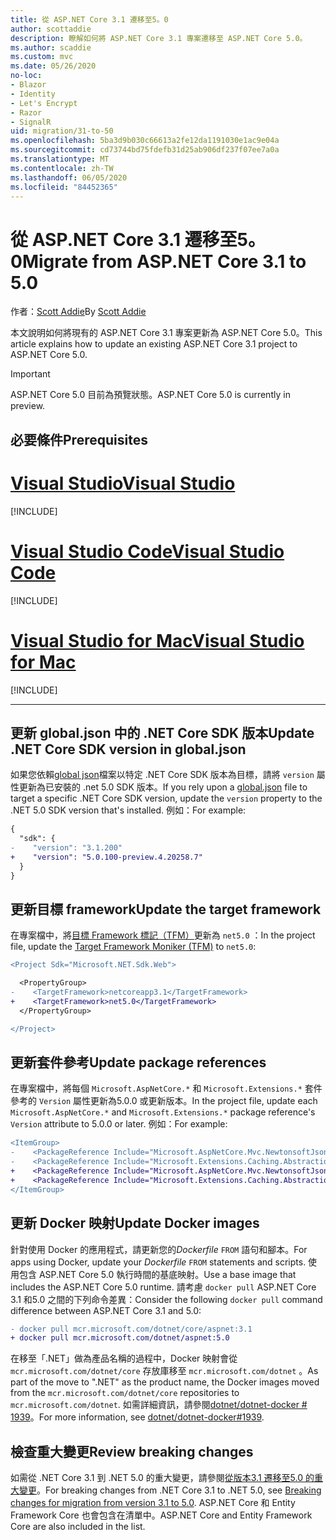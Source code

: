 ```yaml
---
title: 從 ASP.NET Core 3.1 遷移至5。0
author: scottaddie
description: 瞭解如何將 ASP.NET Core 3.1 專案遷移至 ASP.NET Core 5.0。
ms.author: scaddie
ms.custom: mvc
ms.date: 05/26/2020
no-loc:
- Blazor
- Identity
- Let's Encrypt
- Razor
- SignalR
uid: migration/31-to-50
ms.openlocfilehash: 5ba3d9b030c66613a2fe12da1191030e1ac9e04a
ms.sourcegitcommit: cd73744bd75fdefb31d25ab906df237f07ee7a0a
ms.translationtype: MT
ms.contentlocale: zh-TW
ms.lasthandoff: 06/05/2020
ms.locfileid: "84452365"
---
```

# <a name="migrate-from-aspnet-core-31-to-50"></a><span data-ttu-id="cb29a-103">從 ASP.NET Core 3.1 遷移至5。0</span><span class="sxs-lookup"><span data-stu-id="cb29a-103">Migrate from ASP.NET Core 3.1 to 5.0</span></span>

<span data-ttu-id="cb29a-104">作者：[Scott Addie](https://github.com/scottaddie)</span><span class="sxs-lookup"><span data-stu-id="cb29a-104">By [Scott Addie](https://github.com/scottaddie)</span></span>

<span data-ttu-id="cb29a-105">本文說明如何將現有的 ASP.NET Core 3.1 專案更新為 ASP.NET Core 5.0。</span><span class="sxs-lookup"><span data-stu-id="cb29a-105">This article explains how to update an existing ASP.NET Core 3.1 project to ASP.NET Core 5.0.</span></span>

> [!IMPORTANT]
> <span data-ttu-id="cb29a-106">ASP.NET Core 5.0 目前為預覽狀態。</span><span class="sxs-lookup"><span data-stu-id="cb29a-106">ASP.NET Core 5.0 is currently in preview.</span></span>

## <a name="prerequisites"></a><span data-ttu-id="cb29a-107">必要條件</span><span class="sxs-lookup"><span data-stu-id="cb29a-107">Prerequisites</span></span>

# <a name="visual-studio"></a>[<span data-ttu-id="cb29a-108">Visual Studio</span><span class="sxs-lookup"><span data-stu-id="cb29a-108">Visual Studio</span></span>](#tab/visual-studio)

[!INCLUDE[](~/includes/net-core-prereqs-vs-5.0.md)]

# <a name="visual-studio-code"></a>[<span data-ttu-id="cb29a-109">Visual Studio Code</span><span class="sxs-lookup"><span data-stu-id="cb29a-109">Visual Studio Code</span></span>](#tab/visual-studio-code)

[!INCLUDE[](~/includes/net-core-prereqs-vsc-5.0.md)]

# <a name="visual-studio-for-mac"></a>[<span data-ttu-id="cb29a-110">Visual Studio for Mac</span><span class="sxs-lookup"><span data-stu-id="cb29a-110">Visual Studio for Mac</span></span>](#tab/visual-studio-mac)

[!INCLUDE[](~/includes/net-core-prereqs-mac-5.0.md)]

---

## <a name="update-net-core-sdk-version-in-globaljson"></a><span data-ttu-id="cb29a-111">更新 global.json 中的 .NET Core SDK 版本</span><span class="sxs-lookup"><span data-stu-id="cb29a-111">Update .NET Core SDK version in global.json</span></span>

<span data-ttu-id="cb29a-112">如果您依賴[global json](/dotnet/core/tools/global-json)檔案以特定 .NET Core SDK 版本為目標，請將 `version` 屬性更新為已安裝的 .net 5.0 SDK 版本。</span><span class="sxs-lookup"><span data-stu-id="cb29a-112">If you rely upon a [global.json](/dotnet/core/tools/global-json) file to target a specific .NET Core SDK version, update the `version` property to the .NET 5.0 SDK version that's installed.</span></span> <span data-ttu-id="cb29a-113">例如：</span><span class="sxs-lookup"><span data-stu-id="cb29a-113">For example:</span></span>

```diff
{
  "sdk": {
-    "version": "3.1.200"
+    "version": "5.0.100-preview.4.20258.7"
  }
}
```

## <a name="update-the-target-framework"></a><span data-ttu-id="cb29a-114">更新目標 framework</span><span class="sxs-lookup"><span data-stu-id="cb29a-114">Update the target framework</span></span>

<span data-ttu-id="cb29a-115">在專案檔中，將[目標 Framework 標記（TFM）](/dotnet/standard/frameworks)更新為 `net5.0` ：</span><span class="sxs-lookup"><span data-stu-id="cb29a-115">In the project file, update the [Target Framework Moniker (TFM)](/dotnet/standard/frameworks) to `net5.0`:</span></span>

```diff
<Project Sdk="Microsoft.NET.Sdk.Web">

  <PropertyGroup>
-    <TargetFramework>netcoreapp3.1</TargetFramework>
+    <TargetFramework>net5.0</TargetFramework>
  </PropertyGroup>

</Project>
```

## <a name="update-package-references"></a><span data-ttu-id="cb29a-116">更新套件參考</span><span class="sxs-lookup"><span data-stu-id="cb29a-116">Update package references</span></span>

<span data-ttu-id="cb29a-117">在專案檔中，將每個 `Microsoft.AspNetCore.*` 和 `Microsoft.Extensions.*` 套件參考的 `Version` 屬性更新為5.0.0 或更新版本。</span><span class="sxs-lookup"><span data-stu-id="cb29a-117">In the project file, update each `Microsoft.AspNetCore.*` and `Microsoft.Extensions.*` package reference's `Version` attribute to 5.0.0 or later.</span></span> <span data-ttu-id="cb29a-118">例如：</span><span class="sxs-lookup"><span data-stu-id="cb29a-118">For example:</span></span>

```diff
<ItemGroup>
-    <PackageReference Include="Microsoft.AspNetCore.Mvc.NewtonsoftJson" Version="3.1.2" />
-    <PackageReference Include="Microsoft.Extensions.Caching.Abstractions" Version="3.1.2" />
+    <PackageReference Include="Microsoft.AspNetCore.Mvc.NewtonsoftJson" Version="5.0.0-preview.4.20257.10" />
+    <PackageReference Include="Microsoft.Extensions.Caching.Abstractions" Version="5.0.0-preview.4.20251.6" />
</ItemGroup>
```

## <a name="update-docker-images"></a><span data-ttu-id="cb29a-119">更新 Docker 映射</span><span class="sxs-lookup"><span data-stu-id="cb29a-119">Update Docker images</span></span>

<span data-ttu-id="cb29a-120">針對使用 Docker 的應用程式，請更新您的*Dockerfile* `FROM` 語句和腳本。</span><span class="sxs-lookup"><span data-stu-id="cb29a-120">For apps using Docker, update your *Dockerfile* `FROM` statements and scripts.</span></span> <span data-ttu-id="cb29a-121">使用包含 ASP.NET Core 5.0 執行時間的基底映射。</span><span class="sxs-lookup"><span data-stu-id="cb29a-121">Use a base image that includes the ASP.NET Core 5.0 runtime.</span></span> <span data-ttu-id="cb29a-122">請考慮 `docker pull` ASP.NET Core 3.1 和5.0 之間的下列命令差異：</span><span class="sxs-lookup"><span data-stu-id="cb29a-122">Consider the following `docker pull` command difference between ASP.NET Core 3.1 and 5.0:</span></span>

```diff
- docker pull mcr.microsoft.com/dotnet/core/aspnet:3.1
+ docker pull mcr.microsoft.com/dotnet/aspnet:5.0
```

<span data-ttu-id="cb29a-123">在移至「.NET」做為產品名稱的過程中，Docker 映射會從 `mcr.microsoft.com/dotnet/core` 存放庫移至 `mcr.microsoft.com/dotnet` 。</span><span class="sxs-lookup"><span data-stu-id="cb29a-123">As part of the move to ".NET" as the product name, the Docker images moved from the `mcr.microsoft.com/dotnet/core` repositories to `mcr.microsoft.com/dotnet`.</span></span> <span data-ttu-id="cb29a-124">如需詳細資訊，請參閱[dotnet/dotnet-docker # 1939](https://github.com/dotnet/dotnet-docker/issues/1939)。</span><span class="sxs-lookup"><span data-stu-id="cb29a-124">For more information, see [dotnet/dotnet-docker#1939](https://github.com/dotnet/dotnet-docker/issues/1939).</span></span>

## <a name="review-breaking-changes"></a><span data-ttu-id="cb29a-125">檢查重大變更</span><span class="sxs-lookup"><span data-stu-id="cb29a-125">Review breaking changes</span></span>

<span data-ttu-id="cb29a-126">如需從 .NET Core 3.1 到 .NET 5.0 的重大變更，請參閱[從版本3.1 遷移至5.0 的重大變更](/dotnet/core/compatibility/3.1-5.0)。</span><span class="sxs-lookup"><span data-stu-id="cb29a-126">For breaking changes from .NET Core 3.1 to .NET 5.0, see [Breaking changes for migration from version 3.1 to 5.0](/dotnet/core/compatibility/3.1-5.0).</span></span> <span data-ttu-id="cb29a-127">ASP.NET Core 和 Entity Framework Core 也會包含在清單中。</span><span class="sxs-lookup"><span data-stu-id="cb29a-127">ASP.NET Core and Entity Framework Core are also included in the list.</span></span>

